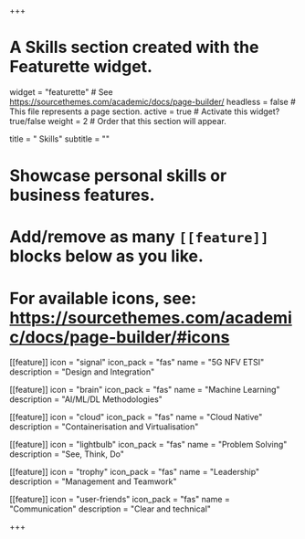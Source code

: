 +++
# A Skills section created with the Featurette widget.
widget = "featurette"  # See https://sourcethemes.com/academic/docs/page-builder/
headless = false  # This file represents a page section.
active = true  # Activate this widget? true/false
weight = 2  # Order that this section will appear.

title = " Skills"
subtitle = ""

# Showcase personal skills or business features.
# 
# Add/remove as many `[[feature]]` blocks below as you like.
# 
# For available icons, see: https://sourcethemes.com/academic/docs/page-builder/#icons


[[feature]]
  icon = "signal"
  icon_pack = "fas"
  name = "5G NFV ETSI"
  description = "Design and Integration"


[[feature]]
  icon = "brain"
  icon_pack = "fas"
  name = "Machine Learning"
  description = "AI/ML/DL Methodologies"

[[feature]]
  icon = "cloud"
  icon_pack = "fas"
  name = "Cloud Native"
  description = "Containerisation and Virtualisation"

[[feature]]
  icon = "lightbulb"
  icon_pack = "fas"
  name = "Problem Solving"
  description = "See, Think, Do"

[[feature]]
  icon = "trophy"
  icon_pack = "fas"
  name = "Leadership"
  description = "Management and Teamwork"

[[feature]]
  icon = "user-friends"
  icon_pack = "fas"
  name = "Communication"
  description = "Clear and technical"

+++
